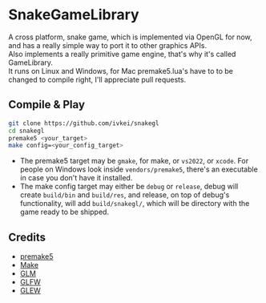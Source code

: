 # SnakeGameLibrary
A cross platform, snake game, which is implemented via OpenGL for now, and has a really simple way to port it to other graphics APIs.  
Also implements a really primitive game engine, that's why it's called GameLibrary.  
It runs on Linux and Windows, for Mac premake5.lua's have to to be changed to compile right, I'll appreciate pull requests.  

## Compile & Play
```sh
git clone https://github.com/ivkei/snakegl
cd snakegl
premake5 <your_target>
make config=<your_config_target>
```
* The premake5 target may be `gmake`, for make, or `vs2022`, or `xcode`. For people on Windows look inside `vendors/premake5`, there's an executable in case you don't have it installed.
* The make config target may either be `debug` or `release`, debug will create `build/bin` and `build/res`, and release, on top of debug's functionality, will add `build/snakegl/`, which will be directory with the game ready to be shipped.

## Credits
* [premake5](https://premake.github.io/)
* [Make](https://www.gnu.org/software/make/)
* [GLM](https://github.com/g-truc/glm)
* [GLFW](https://www.glfw.org/)
* [GLEW](https://github.com/nigels-com/glew)
